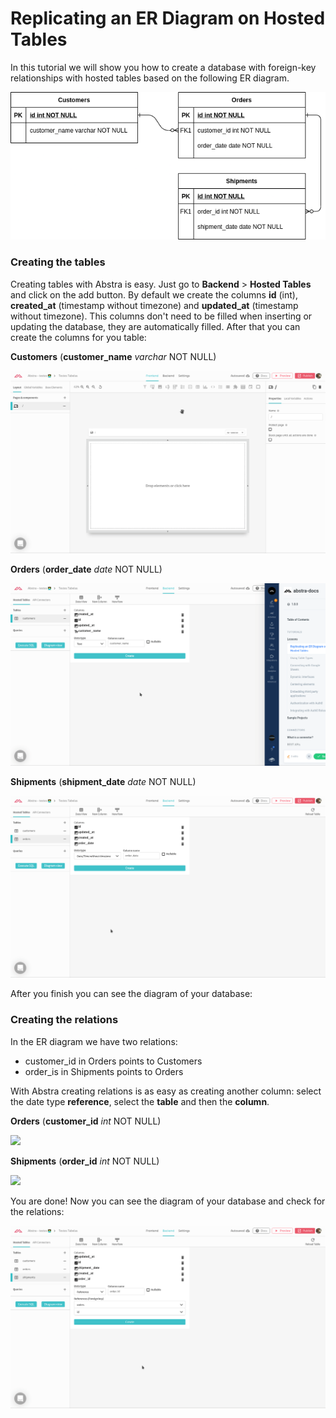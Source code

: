 # Replicating an ER Diagram on Hosted Tables

In this tutorial we will show you how to create a database with foreign-key relationships with hosted tables based on the following ER diagram.

![](../../.gitbook/assets/er.png)

### Creating the tables

Creating tables with Abstra is easy. Just go to **Backend** > **Hosted Tables** and click on the add button. By default we create the columns **id** (int), **created\_at** (timestamp without timezone) and **updated\_at** (timestamp without timezone). This columns don't need to be filled when inserting or updating the database, they are automatically filled. After that you can create the columns for you table:

**Customers** (**customer\_name** _varchar_ NOT NULL)

![](../../.gitbook/assets/customers.gif)

**Orders** (**order\_date** _date_ NOT NULL)

![](../../.gitbook/assets/order.gif)

**Shipments** (**shipment\_date** _date_ NOT NULL)

![](../../.gitbook/assets/shipments.gif)

After you finish you can see the diagram of your database:

### Creating the relations

In the ER diagram we have two relations:

* customer\_id in Orders points to Customers
* order\_is in Shipments points to Orders &#x20;

With Abstra creating relations is as easy as creating another column: select the date type **reference**, select the **table** and then the **column**.

**Orders** (**customer\_id** _int_ NOT NULL)

![](../../.gitbook/assets/customer\_id.gif)

**Shipments** (**order\_id** _int_ NOT NULL)

![](../../.gitbook/assets/order\_id.gif)

You are done! Now you can see the diagram of your database and check for the relations:

![](../../.gitbook/assets/diagram-viw.gif)
